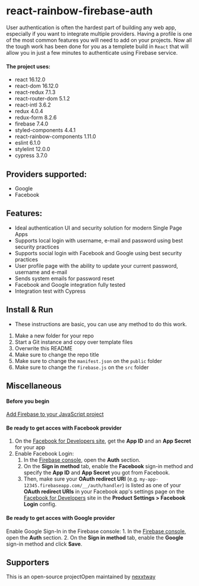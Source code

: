 # react-rainbow-firebase-auth

User authentication is often the hardest part of building any web app, especially if you want to integrate multiple providers. Having a profile is one of the most common features you will need to add on your projects. Now all the tough work has been done for you as a templete build in `React` that will allow you in just a few minutes to authenticate using Firebase service.

#### The project uses:

- react 16.12.0
- react-dom 16.12.0
- react-redux 7.1.3
- react-router-dom 5.1.2
- react-intl 3.6.2
- redux 4.0.4
- redux-form 8.2.6
- firebase 7.4.0
- styled-components 4.4.1
- react-rainbow-components 1.11.0
- eslint 6.1.0
- stylelint 12.0.0
- cypress 3.7.0

## Providers supported:

- Google
- Facebook

## Features:

- Ideal authentication UI and security solution for modern Single Page Apps
- Supports local login with username, e-mail and password using best security practices
- Supports social login with Facebook and Google using best security practices
- User profile page with the ability to update your current password, username and e-mail
- Sends system emails for password reset
- Facebook and Google integration fully tested
- Integration test with Cypress

## Install & Run

- These instructions are basic, you can use any method to do this work.

1. Make a new folder for your repo
2. Start a Git instance and copy over template files
3. Overwrite this README
4. Make sure to change the repo title
5. Make sure to change the `manifest.json` on the `public` folder
6. Make sure to change the `firebase.js` on the `src` folder

## Miscellaneous

#### Before you begin

[Add Firebase to your JavaScript project](https://firebase.google.com/docs/web/setup)

#### Be ready to get acces with Facebook provider

1. On the [Facebook for Developers site](https://developers.facebook.com/docs/facebook-login), get the **App ID** and an **App Secret** for your app
2. Enable Facebook Login:
    1. In the [Firebase console](https://console.firebase.google.com), open the **Auth** section.
    2. On the **Sign in method** tab, enable the **Facebook** sign-in method and specify the **App ID** and **App Secret** you got from Facebook.
    3. Then, make sure your **OAuth redirect URI** (e.g. `my-app-12345.firebaseapp.com/__/auth/handler`) is listed as one of your **OAuth redirect URIs** in your Facebook app's settings page on the [Facebook for Developers](https://developers.facebook.com) site in the **Product Settings > Facebook Login** config.

#### Be ready to get acces with Google provider

Enable Google Sign-In in the Firebase console:
    1. In the [Firebase console](https://console.firebase.google.com), open the **Auth** section.
    2. On the **Sign in method** tab, enable the **Google** sign-in method and click **Save**.

## Supporters

This is an open-source projectOpen maintained by [nexxtway](https://nexxtway.com)
